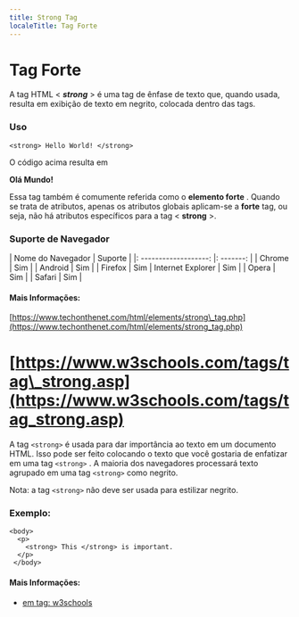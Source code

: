 ```yaml
---
title: Strong Tag
localeTitle: Tag Forte
---
```

# Tag Forte

A tag HTML < **_strong_** > é uma tag de ênfase de texto que, quando usada, resulta em exibição de texto em negrito, colocada dentro das tags.

### Uso
```
<strong> Hello World! </strong> 
```

O código acima resulta em

**Olá Mundo!**

Essa tag também é comumente referida como o **elemento forte** . Quando se trata de atributos, apenas os atributos globais aplicam-se a **forte** tag, ou seja, não há atributos específicos para a tag < **strong** >.

### Suporte de Navegador

| Nome do Navegador | Suporte | |: -------------------: |: -------: | | Chrome | Sim | | Android | Sim | | Firefox | Sim | Internet Explorer | Sim | | Opera | Sim | | Safari | Sim |

#### Mais Informações:

[https://www.techonthenet.com/html/elements/strong\_tag.php](https://www.techonthenet.com/html/elements/strong_tag.php)

# [https://www.w3schools.com/tags/tag\_strong.asp](https://www.w3schools.com/tags/tag_strong.asp)

A tag `<strong>` é usada para dar importância ao texto em um documento HTML. Isso pode ser feito colocando o texto que você gostaria de enfatizar em uma tag `<strong>` . A maioria dos navegadores processará texto agrupado em uma tag `<strong>` como negrito.

Nota: a tag `<strong>` não deve ser usada para estilizar negrito.

### Exemplo:
```
<body> 
  <p> 
    <strong> This </strong> is important. 
  </p> 
 </body> 
```

#### Mais Informações:

*   [em tag: w3schools](https://www.w3schools.com/tags/tag_strong.asp)